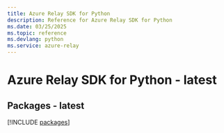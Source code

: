 ```yaml
---
title: Azure Relay SDK for Python
description: Reference for Azure Relay SDK for Python
ms.date: 03/25/2025
ms.topic: reference
ms.devlang: python
ms.service: azure-relay
---
```

# Azure Relay SDK for Python - latest
## Packages - latest
[!INCLUDE [packages](relay-index.md)]